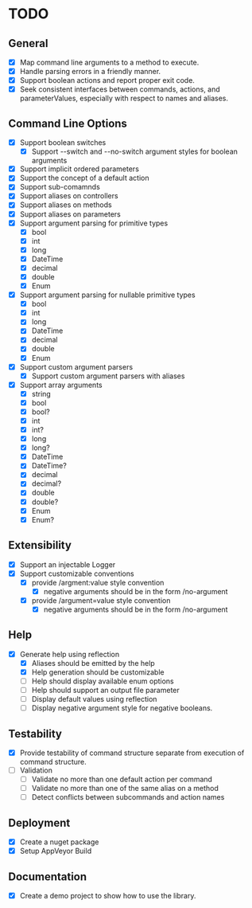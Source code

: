 # TODO

## General
* [x] Map command line arguments to a method to execute.
* [x] Handle parsing errors in a friendly manner.
* [x] Support boolean actions and report proper exit code.
* [x] Seek consistent interfaces between commands, actions, and parameterValues, especially with respect to names and aliases.

## Command Line Options

* [x] Support boolean switches
  * [x] Support --switch and --no-switch argument styles for boolean arguments
* [x] Support implicit ordered parameters
* [x] Support the concept of a default action
* [x] Support sub-comamnds
* [x] Support aliases on controllers
* [x] Support aliases on methods
* [x] Support aliases on parameters
* [x] Support argument parsing for primitive types
  * [x] bool
  * [x] int
  * [x] long
  * [x] DateTime
  * [x] decimal
  * [x] double
  * [x] Enum
* [x] Support argument parsing for nullable primitive types
  * [x] bool
  * [x] int
  * [x] long
  * [x] DateTime
  * [x] decimal
  * [x] double
  * [x] Enum
* [x] Support custom argument parsers
    * [x] Support custom argument parsers with aliases
* [x] Support array arguments
  * [x] string
  * [x] bool
  * [x] bool?
  * [x] int
  * [x] int?
  * [x] long
  * [x] long?
  * [x] DateTime
  * [x] DateTime?
  * [x] decimal
  * [x] decimal?
  * [x] double
  * [x] double?
  * [x] Enum
  * [x] Enum?

## Extensibility

* [x] Support an injectable Logger
* [x] Support customizable conventions
  * [x] provide /argment:value style convention
    * [x]  negative arguments should be in the form /no-argument
  * [x] provide /argument=value style convention
    * [x]  negative arguments should be in the form /no-argument

## Help

* [x] Generate help using reflection
  * [x] Aliases should be emitted by the help
  * [x] Help generation should be customizable
  * [ ] Help should display available enum options
  * [ ] Help should support an output file parameter
  * [ ] Display default values using reflection
  * [ ] Display negative argument style for negative booleans.

## Testability
* [x] Provide testability of command structure separate from execution of command structure.
* [ ] Validation
  * [ ] Validate no more than one default action per command
  * [ ] Validate no more than one of the same alias on a method
  * [ ] Detect conflicts between subcommands and action names

## Deployment
* [x] Create a nuget package
* [x] Setup AppVeyor Build

## Documentation
* [x] Create a demo project to show how to use the library.
